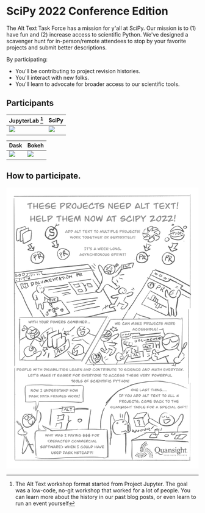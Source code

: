 # SciPy 2022 Conference Edition

The Alt Text Task Force has a mission for y'all at SciPy.
Our mission is to (1) have fun and (2) increase access to scientific Python.
We've designed a scavenger hunt for in-person/remote attendees to stop by your favorite
projects and submit better descriptions.

By participating:
* You'll be contributing to project revision histories.
* You'll interact with new folks.
* You'll learn to advocate for broader access to our scientific tools.

## Participants

| JupyterLab    [^history]  | SciPy   | 
|-----------------|----------------------|
| [![][jlabqr]][jlab]  | [![][scipyqr]][scipy] |

| Dask | Bokeh |
|-----------------|----------------------|
 [![][daskqr]][dask] | [![][bokehqr]][bokeh] | 

## How to participate.

![image](/profile/comic_pages/Back_cover.png)

[jlab]: https://github.com/isabela-pf/jupyterlab/pull/1
[jlabqr]: https://user-images.githubusercontent.com/4236275/176369870-6fd6501f-288d-48c5-8cc3-4eaad0a35ee1.png
[scipy]: https://github.com/scipy/scipy/pull/16546
[scipyqr]: https://user-images.githubusercontent.com/4236275/177211155-c9ef9a49-962d-429e-83ff-5ef1e9f96ca3.png
[dask]: https://github.com/pavithraes/dask/pull/1
[daskqr]: https://user-images.githubusercontent.com/4236275/177203555-1e0ef684-8113-4150-8909-2996cfbe060e.png
[bokeh]: https://github.com/bokeh/bokeh/pull/12211
[bokehqr]: https://user-images.githubusercontent.com/4236275/177208706-304e0176-969e-48a0-becd-730a8c92eb01.png
[placeholder]: #
[placeholderqr]: https://chart.googleapis.com/chart?cht=qr&chl=https%3A%2F%2Fgithub.com%2Falt-text-task-force&chs=300x300&choe=UTF-8&chld=L|2
[^history]: The Alt Text workshop format started from Project Jupyter. The goal was a low-code, no-git workshop that worked for a lot of people. You can learn more about the history in our past blog posts, or even learn to run an event yourself
